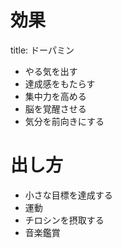 # 効果
title: ドーパミン
- やる気を出す
- 達成感をもたらす
- 集中力を高める
- 脳を覚醒させる
- 気分を前向きにする
# 出し方
- 小さな目標を達成する
- 運動
- チロシンを摂取する
- 音楽鑑賞
